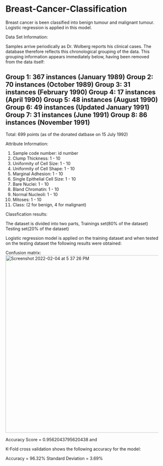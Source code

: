 # Breast-Cancer-Classification
Breast cancer is been classified into benign tumour and malignant tumour.
Logistic regression is applied in this model.

Data Set Information:

Samples arrive periodically as Dr. Wolberg reports his clinical cases. The database therefore reflects this chronological grouping of the data. This grouping information appears immediately below, having been removed from the data itself: 

Group 1: 367 instances (January 1989) 
Group 2: 70 instances (October 1989) 
Group 3: 31 instances (February 1990) 
Group 4: 17 instances (April 1990) 
Group 5: 48 instances (August 1990) 
Group 6: 49 instances (Updated January 1991) 
Group 7: 31 instances (June 1991) 
Group 8: 86 instances (November 1991) 
----------------------------------------- 
Total: 699 points (as of the donated datbase on 15 July 1992) 

Attribute Information:

1. Sample code number: id number 
2. Clump Thickness: 1 - 10 
3. Uniformity of Cell Size: 1 - 10 
4. Uniformity of Cell Shape: 1 - 10 
5. Marginal Adhesion: 1 - 10 
6. Single Epithelial Cell Size: 1 - 10 
7. Bare Nuclei: 1 - 10 
8. Bland Chromatin: 1 - 10 
9. Normal Nucleoli: 1 - 10 
10. Mitoses: 1 - 10 
11. Class: (2 for benign, 4 for malignant)

Classfication results:

The dataset is divided into two parts,
Trainings set(80% of the dataset)
Testing set(20% of the dataset)

Logistic regression model is applied on the training dataset and when tested on the testing dataset the following results were obtained:

Confusion matrix:<br>
<img width="585" alt="Screenshot 2022-02-04 at 5 37 26 PM" src="https://user-images.githubusercontent.com/79460453/152526602-c34a340c-2cfd-4b99-895a-74d9a004915f.png">

Accuracy Score = 0.9562043795620438
and

K-Fold cross validation shows the following accuracy for the model:

Accuracy = 96.32%
Standard Deviation = 3.69%



